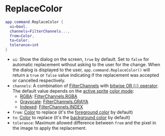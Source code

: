 # ReplaceColor

```lua
app.command.ReplaceColor {
  ui=bool,
  channels=FilterChannels...,
  from=Color,
  to=Color,
  tolerance=int
}
```

* `ui`: Show the dialog on the screen, `true` by default. Set to
  `false` for automatic replacement without asking to the user for the
  change. When the dialog is displayed to the user,
  `app.command.ReplaceColor()` will return a `true` or `false` value
  indicating if the replacement was accepted or cancelled
  respectively.
* `channels`: A combination of [FilterChannels](../filterchannels.md#filterchannels) with
  [bitwise OR (`|`) operator](https://www.lua.org/manual/5.3/manual.html#3.4.2).
  The default value depends on the [active sprite](../app.md#appsprite) [color mode](../colormode.md):
  * [RGBA](../colormode.md#colormodergb):
    [FilterChannels.RGBA](../filterchannels.md#filterchannelsrgba)
  * [Grayscale](../colormode.md#colormodegray):
    [FilterChannels.GRAYA](../filterchannels.md#filterchannelsgraya)
  * [Indexed](../colormode.md#colormodeindexed):
    [FilterChannels.INDEX](../filterchannels.md#filterchannelsindex)
* `from`: [Color](../color.md#color) to replace (it's the [foreground color](../app.md#appfgcolor) by default)
* `to`: [Color](../color.md#color) to replace (it's the [background color](../app.md#appbgcolor) by default)
* `tolerance`: Maximum allowed difference between `from` and the pixel
  in the image to apply the replacement.

